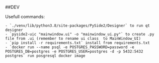 ##DEV

Usefull commands:

    - `./venv/lib/python3.8/site-packages/PySide2/Designer` to run qt designer
    - `pyside2-uic "mainwindow.ui" -o "mainwindow_ui.py"` to create .py file from .ui (remember to rename ui class  to MainWindow_UI)
    - `pip install -r requirements.txt` install from requirements.txt
    - `docker run --name psql -e POSTGRES_PASSWORD=password -e POSTGRES_DB=postgres -e POSTGRES_USER=postgres -d -p 5432:5432 postgres` run posgresql docker image